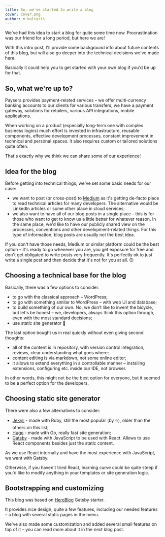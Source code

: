```yaml
---
title: So, we've started to write a blog
cover: cover.png
author: m.balcytis
---
```


We've had this idea to start a blog for quite some time now.
Procrastination was our friend for a long period, but here we are!

With this intro post, I'll provide some background info about future contents of this blog, but will also go deeper into the
technical decisions we've made here.

Basically it could help you to get started with your own blog if you'd be up for that.

<!-- end -->

## So, what we're up to?

Paysera provides payment-related services – we offer multi-currency banking accounts to our clients for
various transfers, we have a payment gateway, solutions for retailers, various API integrations, mobile applications.

When working on a product (especially long-term one with complex business logics) much effort is invested in
infrastructure, reusable components, effective development processes, constant improvement in technical and personal
spaces. It also requires custom or tailored solutions quite often.

That's exactly why we think we can share some of our experience! 

## Idea for the blog

Before getting into technical things, we've set some basic needs for our case:
- we want to post (or cross-post) to [Medium](https://medium.com/) as it's getting de-facto place to read technical
articles for many developers. The alternative would be LinkedIn articles or some other place in cloud services;
- we also want to have all of our blog posts in a single place – this is for those who want to get to know us a little
better for whatever reason. In the same place, we'd like to have our publicly shared view on the processes, conventions
and other development-related things. For this type of information, blog posts are usually not the best idea.

If you don't have those needs, Medium or similar platform could be the best option – it's ready to go whenever you are,
you get exposure for free and don't get obligated to write posts very frequently. It's perfectly ok to just write
a single post and then decide that it's not for you at all. :wink:

## Choosing a technical base for the blog

Basically, there was a few options to consider:
- to go with the classical approach – WordPress;
- to go with something similar to WordPress – with web UI and database;
- to build something of our own. No, we don't like to invent the bicycle, but let's be honest – we,
developers, always think this option through, even with the most standard decisions;
- use static site generator :tada:

The last option bought us in real quickly without even giving second thoughts:
- all of the content is in repository, with version control integration, reviews, clear understanding what goes where;
- content editing is via markdown, not some online editor;
- it allows to extend everything in a controllable manner – installing extensions, configuring etc. inside our IDE, not
browser.

In other words, this might not be the best option for everyone, but it seemed to be a perfect option for the developers.

## Choosing static site generator

There were also a few alternatives to consider:
- [Jekyll](https://github.com/jekyll/jekyll) - made with Ruby, still the most popular (by :star:), older than the others on this list;
- [Hugo](https://github.com/gohugoio/hugo) - made with Go, really fast site generation;
- [Gatsby](https://github.com/gatsbyjs/gatsby) - made with JavaScript to be used with React. 
Allows to use React components besides just the static content.

As we use React internally and have the most experience with JavaScript, we went with Gatsby.

Otherwise, if you haven't tried React, learning curve could be quite steep if you'd like to modify anything in your
templates or site generation logic.

## Bootstrapping and customizing

This blog was based on [HeroBlog](https://github.com/greglobinski/gatsby-starter-hero-blog) Gatsby starter.

It provides nice design, quite a few features, including our needed features –  a blog with several static pages in the menu.

We've also made some customization and added several small features on top of it – you can read more about it in the next
blog post.
